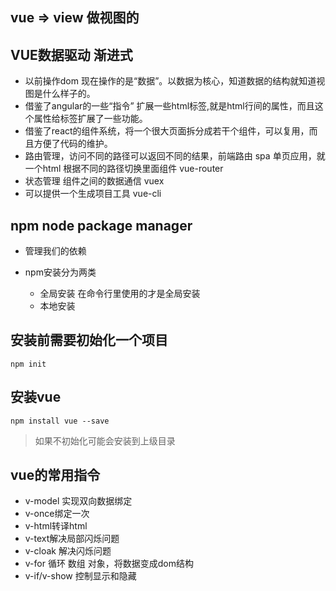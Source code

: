 ## vue => view 做视图的
## VUE数据驱动 渐进式
- 以前操作dom 现在操作的是“数据”。以数据为核心，知道数据的结构就知道视图是什么样子的。
- 借鉴了angular的一些“指令” 扩展一些html标签,就是html行间的属性，而且这个属性给标签扩展了一些功能。
- 借鉴了react的组件系统，将一个很大页面拆分成若干个组件，可以复用，而且方便了代码的维护。
- 路由管理，访问不同的路径可以返回不同的结果，前端路由 spa 单页应用，就一个html 根据不同的路径切换里面组件 vue-router
- 状态管理 组件之间的数据通信 vuex
- 可以提供一个生成项目工具 vue-cli

## npm node package manager
- 管理我们的依赖

- npm安装分为两类
    - 全局安装 在命令行里使用的才是全局安装
    - 本地安装

## 安装前需要初始化一个项目
```
npm init
```

## 安装vue
```
npm install vue --save
```

> 如果不初始化可能会安装到上级目录

## vue的常用指令
- v-model 实现双向数据绑定
- v-once绑定一次
- v-html转译html
- v-text解决局部闪烁问题
- v-cloak 解决闪烁问题
- v-for 循环 数组 对象，将数据变成dom结构
- v-if/v-show 控制显示和隐藏